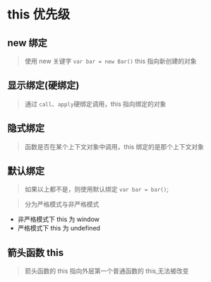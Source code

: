 # this 优先级

## new 绑定

> 使用 new 关键字 `var bar = new Bar()` this 指向新创建的对象

## 显示绑定(硬绑定)

> 通过 `call`、`apply`硬绑定调用，this 指向绑定的对象

## 隐式绑定

> 函数是否在某个上下文对象中调用，this 绑定的是那个上下文对象

## 默认绑定

> 如果以上都不是，则使用默认绑定 `var bar = bar()`;

> 分为严格模式与非严格模式

- 非严格模式下 this 为 window
- 严格模式下 this 为 undefined

## 箭头函数 this

> 箭头函数的 this 指向外层第一个普通函数的 this,无法被改变
